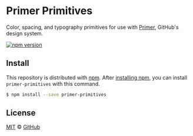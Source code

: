# Primer Primitives

Color, spacing, and typography primitives for use with [Primer][primer], GitHub's design system.

[![npm version](https://img.shields.io/npm/v/primer-primitives.svg)](https://www.npmjs.org/package/primer-primitives)

## Install

This repository is distributed with [npm][npm]. After [installing npm][install-npm], you can install `primer-primitives` with this command.

```sh
$ npm install --save primer-primitives
```

## License

[MIT](./LICENSE) &copy; [GitHub](https://github.com/)

[primer]: https://github.com/primer/primer
[primer-primitives]: https://github.com/primer/primer-primitives/tree/master/modules/primer-primitives
[npm]: https://www.npmjs.com/
[install-npm]: https://docs.npmjs.com/getting-started/installing-node
